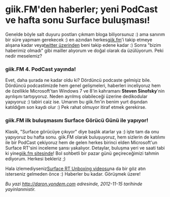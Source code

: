# giik.FM'den haberler; yeni PodCast ve hafta sonu Surface buluşması! 

Genelde böyle salt duyuru postları çıkmam bloga biliyorsunuz :) ama
sanırım bir süre yapmam gerekecek :) en azından
herkes[giik.fm](http://www.giik.fm)'i takip etmeye alışana kadar
veya[twitter üzerinden](http://www.twitter.com/daronyondem) beni takip
edene kadar :) Sonra "bizim haberimiz olmadı" gibi mailler alıyorum ve
doğal olarak da üzülüyorum. Peki nedir meselemiz?

### giik.FM 4. PodCast yayında!  

Evet, daha şurada ne kadar oldu ki? Dördüncü podcaste gelmişiz bile.
Dördüncü podcastimizde hem genel gelişmeleri, haberleri inceliyoruz hem
de özellikle Microsoft'tan Windows 7 ve 8'in kahramanı **Steven
Sinofsky**'nin ayrılışını tartışıyoruz. Neden ayrılmış olabileceği
üzerine dedikodular yapıyoruz :) tabiri caiz ise. Umarım bu giik.fm'in
benim yurt dışından katıldığım son kaydı olur :) Pek rahat olmuyor
itiraf etmek gerekirse.

### giik.FM ilk buluşmasını Surface Görücü Günü ile yapıyor!  

Klasik, "Surface görücüye çıkıyor" diye başlık atarlar ya :) işte tam da
onu yapıyoruz bu hafta sonu. giik.FM olarak buluşuyoruz, hem sizlerin de
katılımı ile bir PodCast çekiyoruz hem de gelen herkes birinci elden
Microsoft'un Surface RT'sini inceleme şansı yakalıyor. Detaylar, buluşma
yeri ve saati tabi ki yine[giik.fm
sitesinde](http://giik.fm/giik-fm-surface-bulusma-gunu/)! Bol sohbetli
bir pazar günü geçireceğimizi tahmin ediyorum. Herkesi bekleriz ;)

Hala izlemediyseniz[Surface RT Unboxing
videosu](http://www.youtube.com/user/daronyondem/featured)na da bir göz
atın isterseniz gelmeden önce :) Haberler bu kadar. Görüşmek üzere!


*Bu yazi http://daron.yondem.com adresinde, 2012-11-15 tarihinde yayinlanmistir.*